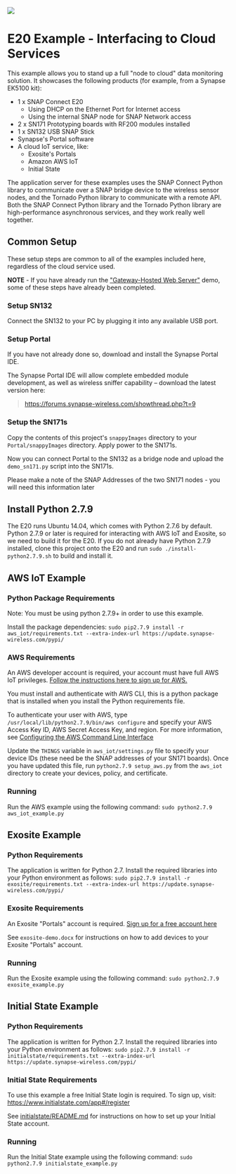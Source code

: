 ![](https://cloud.githubusercontent.com/assets/1317406/12406044/32cd9916-be0f-11e5-9b18-1547f284f878.png)

# E20 Example - Interfacing to Cloud Services

This example allows you to stand up a full "node to cloud" data monitoring solution. It showcases the following products (for example, from a Synapse EK5100 kit):

- 1 x SNAP Connect E20
    - Using DHCP on the Ethernet Port for Internet access
    - Using the internal SNAP node for SNAP Network access
- 2 x SN171 Prototyping boards with RF200 modules installed
- 1 x SN132 USB SNAP Stick
- Synapse's Portal software
- A cloud IoT service, like:
    - Exosite's Portals
    - Amazon AWS IoT
    - Initial State

The application server for these examples uses the SNAP Connect Python library to communicate over a SNAP bridge
device to the wireless sensor nodes, and the Tornado Python library to communicate with a remote API. Both the SNAP 
Connect Python library and the Tornado Python library are high-performance asynchronous services, and they work 
really well together.

## Common Setup
These setup steps are common to all of the examples included here, regardless of the cloud service used.

**NOTE** - If you have already run the ["Gateway-Hosted Web Server"](https://github.com/synapse-wireless/e20-gateway-hosted-webserver/) demo, some of these steps have already been completed.

### Setup SN132
Connect the SN132 to your PC by plugging it into any available USB port.

### Setup Portal
If you have not already done so, download and install the Synapse Portal IDE.

The Synapse Portal IDE will allow complete embedded module development, as well as wireless sniffer capability – download the latest version here: 

> https://forums.synapse-wireless.com/showthread.php?t=9

### Setup the SN171s
Copy the contents of this project's `snappyImages` directory to your `Portal/snappyImages` directory. Apply power to the SN171s.

Now you can connect Portal to the SN132 as a bridge node and upload the `demo_sn171.py` script into the SN171s.

Please make a note of the SNAP Addresses of the two SN171 nodes - you will need this information later

## Install Python 2.7.9
The E20 runs Ubuntu 14.04, which comes with Python 2.7.6 by default. Python 2.7.9 or later is required for interacting with 
AWS IoT and Exosite, so we need to build it for the E20. If you do not already have Python 2.7.9 installed, clone this project
onto the E20 and run ```sudo ./install-python2.7.9.sh``` to build and install it.

## AWS IoT Example
### Python Package Requirements
Note: You must be using python 2.7.9+ in order to use this example.

Install the package dependencies:
```sudo pip2.7.9 install -r aws_iot/requirements.txt --extra-index-url https://update.synapse-wireless.com/pypi/```

### AWS Requirements
An AWS developer account is required, your account must have full AWS IoT privileges. [Follow the instructions here to sign up for AWS.](http://docs.aws.amazon.com/cli/latest/userguide/cli-chap-getting-set-up.html#cli-signup)

You must install and authenticate with AWS CLI, this is a python package that is installed when you install the Python
requirements file.

To authenticate your user with AWS, type ```/usr/local/lib/python2.7.9/bin/aws configure``` and specify your AWS Access Key ID, 
AWS Secret Access Key, and region. For more information, see [Configuring the AWS Command Line Interface](http://docs.aws.amazon.com/cli/latest/userguide/cli-chap-getting-started.html)

Update the ```THINGS``` variable in ```aws_iot/settings.py``` file to specify your device IDs (these need be the SNAP 
addresses of your SN171 boards). Once you have updated this file, run ```python2.7.9 setup_aws.py``` from the ```aws_iot```
directory to create your devices, policy, and certificate.

### Running
Run the AWS example using the following command:
```sudo python2.7.9 aws_iot_example.py```

## Exosite Example
### Python Requirements
The application is written for Python 2.7. Install the required libraries into your Python environment as follows:
```sudo pip2.7.9 install -r exosite/requirements.txt --extra-index-url https://update.synapse-wireless.com/pypi/```

### Exosite Requirements
An Exosite "Portals" account is required. [Sign up for a free account here](https://portals.exosite.com/signup?plan=2692704445)

See `exosite-demo.docx` for instructions on how to add devices to your Exosite "Portals" account.

### Running
Run the Exosite example using the following command:
```sudo python2.7.9 exosite_example.py```

## Initial State Example
### Python Requirements
The application is written for Python 2.7. Install the required libraries into your Python environment as follows:
```sudo pip2.7.9 install -r initialstate/requirements.txt --extra-index-url https://update.synapse-wireless.com/pypi/```

### Initial State Requirements
To use this example a free Initial State login is required. To sign up, visit:
https://www.initialstate.com/app#/register

See [initialstate/README.md](initialstate/README.md) for instructions on how to set up your Initial State account.

### Running
Run the Initial State example using the following command:
```sudo python2.7.9 initialstate_example.py```

<!-- meta-tags: vvv-e20, vvv-sn171, vvv-sn132, vvv-rf200, vvv-ek5100, vvv-snapconnect, vvv-initialstate, vvv-aws-iot, vvv-exosite, vvv-js, vvv-html, vvv-python, vvv-example -->
